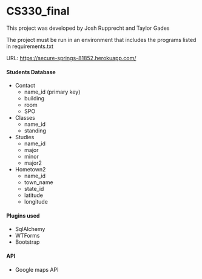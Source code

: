 # CS330_final

This project was developed by Josh Rupprecht and Taylor Gades 

The project must be run in an environment that includes the programs listed in requirements.txt

URL: https://secure-springs-81852.herokuapp.com/ 

#### Students Database ####
* Contact
  * name_id (primary key) 
  * building
  * room
  * SPO
* Classes
  * name_id
  * standing
* Studies
  * name_id
  * major  
  * minor
  * major2
* Hometown2
  * name_id
  * town_name
  * state_id
  * latitude
  * longitude

#### Plugins used ####
* SqlAlchemy
* WTForms 
* Bootstrap 

#### API ####
* Google maps API 
